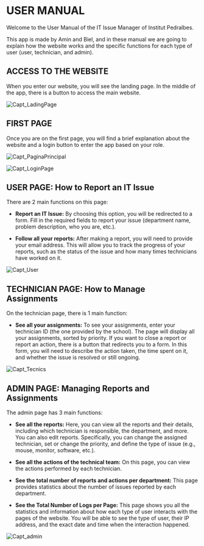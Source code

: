 # USER MANUAL
Welcome to the User Manual of the IT Issue Manager of Institut Pedralbes.

This app is made by Amin and Biel, and in these manual we are going to explain how the website works and the specific functions for each type of user (user, technician, and admin).

## ACCESS TO THE WEBSITE
When you enter our website, you will see the landing page. In the middle of the app, there is a button to access the main website.

![Capt_LadingPage](../img/Captura_LandingPage.png)


## FIRST PAGE
Once you are on the first page, you will find a brief explanation about the website and a login button to enter the app based on your role.

![Capt_PaginaPrincipal](../img/Captura_PrimeraPag.png)

![Capt_LoginPage](../img/Captura_LoginPage.png)

## USER PAGE: How to Report an IT Issue
There are 2 main functions on this page:
- **Report an IT Issue:**
 By choosing this option, you will be redirected to a form. Fill in the required fields to report your issue (department name, problem description, who you are, etc.).

- **Follow all your reports:**
 After making a report, you will need to provide your email address. This will allow you to track the progress of your reports, such as the status of the issue and how many times technicians have worked on it.

![Capt_User](../img/Captura_User.png)

## TECHNICIAN PAGE: How to Manage Assignments
On the technician page, there is 1 main function:
- **See all your assignments:**
 To see your assignments, enter your technician ID (the one provided by the school). The page will display all your assignments, sorted by priority.
 If you want to close a report or report an action, there is a button that redirects you to a form. In this form, you will need to describe the action taken, the time spent on it, and whether the issue is resolved or still ongoing.

![Capt_Tecnics](../img/Captura_Tecnics.png)

## ADMIN PAGE: Managing Reports and Assignments
The admin page has 3 main functions:
- **See all the reports:**
 Here, you can view all the reports and their details, including which technician is responsible, the department, and more. You can also edit reports. Specifically, you can change the assigned technician, set or change the priority, and define the type of issue (e.g., mouse, monitor, software, etc.).

- **See all the actions of the technical team:**
 On this page, you can view the actions performed by each technician.

- **See the total number of reports and actions per department:**
 This page provides statistics about the number of issues reported by each department.

- **See the Total Number of Logs per Page:**
    This page shows you all the statistics and information about how each type of user interacts with the pages of the website.
    You will be able to see the type of user, their IP address, and the exact date and time when the interaction happened.

![Capt_admin](../img/Captura_Admin.png)
